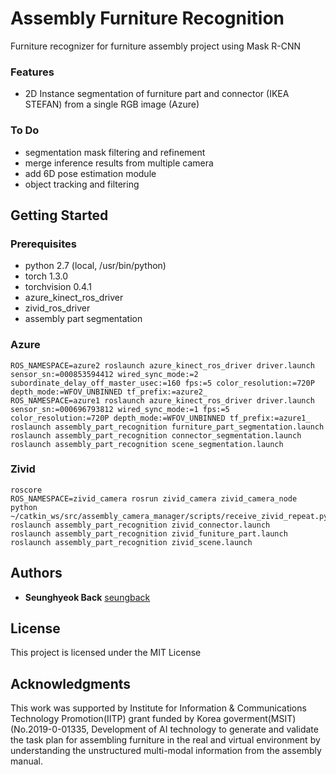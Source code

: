 # Assembly Furniture Recognition

Furniture recognizer for furniture assembly project using Mask R-CNN

### Features
- 2D Instance segmentation of furniture part and connector (IKEA STEFAN) from a single RGB image (Azure)

### To Do
- segmentation mask filtering and refinement
- merge inference results from multiple camera
- add 6D pose estimation module
- object tracking and filtering

## Getting Started

### Prerequisites

- python 2.7 (local, /usr/bin/python)
- torch 1.3.0
- torchvision 0.4.1
- azure_kinect_ros_driver
- zivid_ros_driver
- assembly part segmentation

### Azure 

```
ROS_NAMESPACE=azure2 roslaunch azure_kinect_ros_driver driver.launch sensor_sn:=000853594412 wired_sync_mode:=2 subordinate_delay_off_master_usec:=160 fps:=5 color_resolution:=720P depth_mode:=WFOV_UNBINNED tf_prefix:=azure2_
ROS_NAMESPACE=azure1 roslaunch azure_kinect_ros_driver driver.launch sensor_sn:=000696793812 wired_sync_mode:=1 fps:=5 color_resolution:=720P depth_mode:=WFOV_UNBINNED tf_prefix:=azure1_
roslaunch assembly_part_recognition furniture_part_segmentation.launch
roslaunch assembly_part_recognition connector_segmentation.launch
roslaunch assembly_part_recognition scene_segmentation.launch 
```

### Zivid
```
roscore
ROS_NAMESPACE=zivid_camera rosrun zivid_camera zivid_camera_node
python ~/catkin_ws/src/assembly_camera_manager/scripts/receive_zivid_repeat.py
roslaunch assembly_part_recognition zivid_connector.launch
roslaunch assembly_part_recognition zivid_funiture_part.launch
roslaunch assembly_part_recognition zivid_scene.launch
```


## Authors

* **Seunghyeok Back** [seungback](https://github.com/SeungBack)

## License

This project is licensed under the MIT License

## Acknowledgments

This work was supported by Institute for Information & Communications Technology Promotion(IITP) grant funded by Korea goverment(MSIT) (No.2019-0-01335, Development of AI technology to generate and validate the task plan for assembling furniture in the real and virtual environment by understanding the unstructured multi-modal information from the assembly manual.